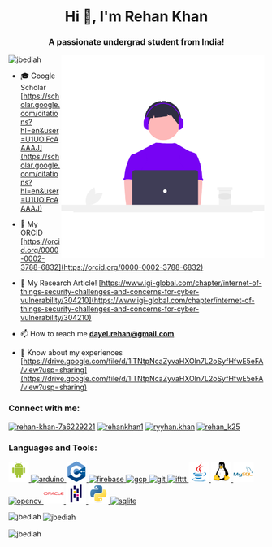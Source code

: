 <h1 align="center">Hi 👋, I'm Rehan Khan</h1>
<h3 align="center">A passionate undergrad student from India!</h3>

<img align="right" alt="Coding" width="400" src="https://github.com/Jbediah/wifi-deauther/blob/main/119709-developer-lottie.gif">

<p align="left"> <img src="https://komarev.com/ghpvc/?username=jbediah&label=Profile%20views&color=0e75b6&style=flat" alt="jbediah" /> </p>

- 🎓 Google Scholar [https://scholar.google.com/citations?hl=en&user=U1UOlFcAAAAJ](https://scholar.google.com/citations?hl=en&user=U1UOlFcAAAAJ)

- 🤝 My ORCID [https://orcid.org/0000-0002-3788-6832](https://orcid.org/0000-0002-3788-6832)

- 📝 My Research Article! [https://www.igi-global.com/chapter/internet-of-things-security-challenges-and-concerns-for-cyber-vulnerability/304210](https://www.igi-global.com/chapter/internet-of-things-security-challenges-and-concerns-for-cyber-vulnerability/304210)

- 📫 How to reach me **dayel.rehan@gmail.com**

- 📄 Know about my experiences [https://drive.google.com/file/d/1iTNtpNcaZyvaHXOln7L2oSyfHfwE5eFA/view?usp=sharing](https://drive.google.com/file/d/1iTNtpNcaZyvaHXOln7L2oSyfHfwE5eFA/view?usp=sharing)

<h3 align="left">Connect with me:</h3>
<p align="left">
<a href="https://linkedin.com/in/rehan-khan-7a6229221" target="blank"><img align="center" src="https://raw.githubusercontent.com/rahuldkjain/github-profile-readme-generator/master/src/images/icons/Social/linked-in-alt.svg" alt="rehan-khan-7a6229221" height="30" width="40" /></a>
<a href="https://kaggle.com/rehankhan1" target="blank"><img align="center" src="https://raw.githubusercontent.com/rahuldkjain/github-profile-readme-generator/master/src/images/icons/Social/kaggle.svg" alt="rehankhan1" height="30" width="40" /></a>
<a href="https://instagram.com/ryyhan.khan" target="blank"><img align="center" src="https://raw.githubusercontent.com/rahuldkjain/github-profile-readme-generator/master/src/images/icons/Social/instagram.svg" alt="ryyhan.khan" height="30" width="40" /></a>
<a href="https://www.hackerrank.com/rehan_k25" target="blank"><img align="center" src="https://raw.githubusercontent.com/rahuldkjain/github-profile-readme-generator/master/src/images/icons/Social/hackerrank.svg" alt="rehan_k25" height="30" width="40" /></a>
</p>

<h3 align="left">Languages and Tools:</h3>
<p align="left"> <a href="https://developer.android.com" target="_blank" rel="noreferrer"> <img src="https://raw.githubusercontent.com/devicons/devicon/master/icons/android/android-original-wordmark.svg" alt="android" width="40" height="40"/> </a> <a href="https://www.arduino.cc/" target="_blank" rel="noreferrer"> <img src="https://cdn.worldvectorlogo.com/logos/arduino-1.svg" alt="arduino" width="40" height="40"/> </a> <a href="https://www.w3schools.com/cpp/" target="_blank" rel="noreferrer"> <img src="https://raw.githubusercontent.com/devicons/devicon/master/icons/cplusplus/cplusplus-original.svg" alt="cplusplus" width="40" height="40"/> </a> <a href="https://firebase.google.com/" target="_blank" rel="noreferrer"> <img src="https://www.vectorlogo.zone/logos/firebase/firebase-icon.svg" alt="firebase" width="40" height="40"/> </a> <a href="https://cloud.google.com" target="_blank" rel="noreferrer"> <img src="https://www.vectorlogo.zone/logos/google_cloud/google_cloud-icon.svg" alt="gcp" width="40" height="40"/> </a> <a href="https://git-scm.com/" target="_blank" rel="noreferrer"> <img src="https://www.vectorlogo.zone/logos/git-scm/git-scm-icon.svg" alt="git" width="40" height="40"/> </a> <a href="https://ifttt.com/" target="_blank" rel="noreferrer"> <img src="https://www.vectorlogo.zone/logos/ifttt/ifttt-ar21.svg" alt="ifttt" width="40" height="40"/> </a> <a href="https://www.java.com" target="_blank" rel="noreferrer"> <img src="https://raw.githubusercontent.com/devicons/devicon/master/icons/java/java-original.svg" alt="java" width="40" height="40"/> </a> <a href="https://www.linux.org/" target="_blank" rel="noreferrer"> <img src="https://raw.githubusercontent.com/devicons/devicon/master/icons/linux/linux-original.svg" alt="linux" width="40" height="40"/> </a> <a href="https://www.mysql.com/" target="_blank" rel="noreferrer"> <img src="https://raw.githubusercontent.com/devicons/devicon/master/icons/mysql/mysql-original-wordmark.svg" alt="mysql" width="40" height="40"/> </a> <a href="https://opencv.org/" target="_blank" rel="noreferrer"> <img src="https://www.vectorlogo.zone/logos/opencv/opencv-icon.svg" alt="opencv" width="40" height="40"/> </a> <a href="https://www.oracle.com/" target="_blank" rel="noreferrer"> <img src="https://raw.githubusercontent.com/devicons/devicon/master/icons/oracle/oracle-original.svg" alt="oracle" width="40" height="40"/> </a> <a href="https://pandas.pydata.org/" target="_blank" rel="noreferrer"> <img src="https://raw.githubusercontent.com/devicons/devicon/2ae2a900d2f041da66e950e4d48052658d850630/icons/pandas/pandas-original.svg" alt="pandas" width="40" height="40"/> </a> <a href="https://www.python.org" target="_blank" rel="noreferrer"> <img src="https://raw.githubusercontent.com/devicons/devicon/master/icons/python/python-original.svg" alt="python" width="40" height="40"/> </a> <a href="https://www.sqlite.org/" target="_blank" rel="noreferrer"> <img src="https://www.vectorlogo.zone/logos/sqlite/sqlite-icon.svg" alt="sqlite" width="40" height="40"/> </a> </p>

<p><img align="left" src="https://github-readme-stats.vercel.app/api/top-langs?username=jbediah&show_icons=true&locale=en&layout=compact" alt="jbediah" /></p>

<p>&nbsp;<img align="center" src="https://github-readme-stats.vercel.app/api?username=jbediah&show_icons=true&locale=en" alt="jbediah" /></p>

<p><img align="center" src="https://github-readme-streak-stats.herokuapp.com/?user=jbediah&" alt="jbediah" /></p>
